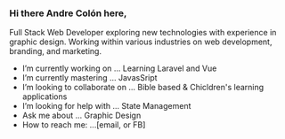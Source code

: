 ### Hi there  Andre Colón here,

Full Stack Web Developer exploring new technologies with experience in graphic design. Working within various industries on web development, branding, and marketing. 

- I’m currently working on ... Learning Laravel and Vue
- I’m currently mastering ...  JavasSript
- I’m looking to collaborate on ... Bible based & Chicldren's learning applications 
- I’m looking for help with ... State Management
- Ask me about ... Graphic Design
- How to reach me: ...[email, or FB]

